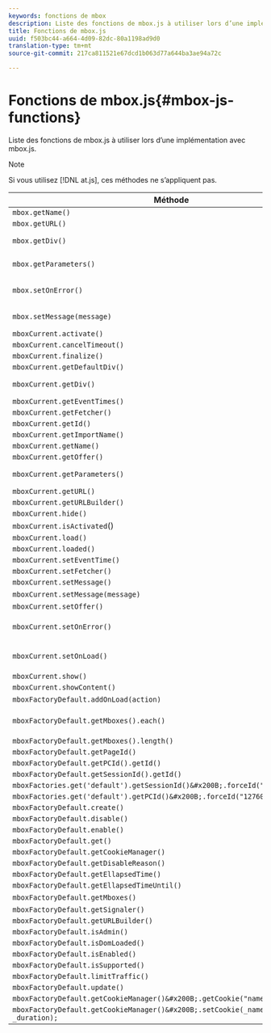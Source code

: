 ```yaml
---
keywords: fonctions de mbox
description: Liste des fonctions de mbox.js à utiliser lors d’une implémentation avec mbox.js.
title: Fonctions de mbox.js
uuid: f503bc44-a664-4d09-82dc-80a1198ad9d0
translation-type: tm+mt
source-git-commit: 217ca811521e67dcd1b063d77a644ba3ae94a72c

---
```



# Fonctions de mbox.js{#mbox-js-functions}

Liste des fonctions de mbox.js à utiliser lors d’une implémentation avec mbox.js.

>[!NOTE]
>
>Si vous utilisez [!DNL at.js], ces méthodes ne s’appliquent pas.

| Méthode | Remarques |
|--- |--- |
| `mbox.getName()` |  |
| `mbox.getURL()` |  |
| `mbox.getDiv()` | Renvoie la balise div associée à la mbox (contenant le contenu par défaut ou une offre) |
| `mbox.getParameters()` | Un tableau de paramètres avec deux champs, nom et valeur |
| `mbox.setOnError()` | Exemple :<br>`mbox.setOnError(function() { alert(this.getName() +" had error"});` |
| `mbox.setMessage(message)` | Vous pouvez afficher le message dans la fenêtre de débogage. |
| `mboxCurrent.activate()` |  |
| `mboxCurrent.cancelTimeout()` |  |
| `mboxCurrent.finalize()` |  |
| `mboxCurrent.getDefaultDiv()` |  |
| `mboxCurrent.getDiv()` | Renvoie la balise div associée à la mbox (contenant le contenu par défaut ou une offre) |
| `mboxCurrent.getEventTimes()` |  |
| `mboxCurrent.getFetcher()` |  |
| `mboxCurrent.getId()` |  |
| `mboxCurrent.getImportName()` |  |
| `mboxCurrent.getName()` |  |
| `mboxCurrent.getOffer()` |  |
| `mboxCurrent.getParameters()` | Un tableau de paramètres avec deux champs : nom et valeur. |
| `mboxCurrent.getURL()` |  |
| `mboxCurrent.getURLBuilder()` |  |
| `mboxCurrent.hide()` |  |
| `mboxCurrent.isActivated`() |  |
| `mboxCurrent.load()` |  |
| `mboxCurrent.loaded()` |  |
| `mboxCurrent.setEventTime()` |  |
| `mboxCurrent.setFetcher()` |  |
| `mboxCurrent.setMessage()` |  |
| `mboxCurrent.setMessage(message)` | Affiche le message dans la fenêtre de débogage. |
| `mboxCurrent.setOffer()` |  |
| `mboxCurrent.setOnError()` | Exemple :<br>`mboxCurrent.setOnError(function(){ alert(this.getName() +" had error"});` |
| `mboxCurrent.setOnLoad()` | Exemple :<br>`mboxCurrent.setOnLoad(function(){alert(this.getName()+" loaded")});` |
| `mboxCurrent.show()` |  |
| `mboxCurrent.showContent()` |  |
| `mboxFactoryDefault.addOnLoad(action)` | L’action est appelée au chargement de la page. |
| `mboxFactoryDefault.getMboxes().each()` | Exemple :<br>`mboxFactoryDefault.getMboxes().each(function() { alert(mbox.getName()) };` |
| `mboxFactoryDefault.getMboxes().length()` |  |
| `mboxFactoryDefault.getPageId()` |  |
| `mboxFactoryDefault.getPCId().getId()` |  |
| `mboxFactoryDefault.getSessionId().getId()` |  |
| `mboxFactories.get('default').getSessionId()&#x200B;.forceId("1276011116668");` |  |
| `mboxFactories.get('default').getPCId()&#x200B;.forceId("1276011116668");` |  |
| `mboxFactoryDefault.create()` |  |
| `mboxFactoryDefault.disable()` |  |
| `mboxFactoryDefault.enable()` |  |
| `mboxFactoryDefault.get()` |  |
| `mboxFactoryDefault.getCookieManager()` |  |
| `mboxFactoryDefault.getDisableReason()` |  |
| `mboxFactoryDefault.getEllapsedTime()` |  |
| `mboxFactoryDefault.getEllapsedTimeUntil()` |  |
| `mboxFactoryDefault.getMboxes()` | Renvoie un `mboxList`. |
| `mboxFactoryDefault.getSignaler()` |  |
| `mboxFactoryDefault.getURLBuilder()` |  |
| `mboxFactoryDefault.isAdmin()` |  |
| `mboxFactoryDefault.isDomLoaded()` |  |
| `mboxFactoryDefault.isEnabled()` |  |
| `mboxFactoryDefault.isSupported()` |  |
| `mboxFactoryDefault.limitTraffic()` |  |
| `mboxFactoryDefault.update()` |  |
| `mboxFactoryDefault.getCookieManager()&#x200B;.getCookie("name")//!= null) {` |  |
| `mboxFactoryDefault.getCookieManager()&#x200B;.setCookie(_name,_value, _duration);` |  |